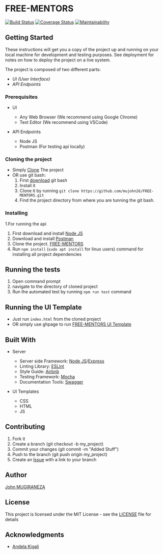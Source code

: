 # FREE-MENTORS
[![Build Status](https://travis-ci.org/mujohn26/FREE-MENTORS.svg?branch=develop)](https://travis-ci.org/mujohn26/FREE-MENTORS)  [![Coverage Status](https://coveralls.io/repos/github/mujohn26/FREE-MENTORS/badge.svg?branch=develop)](https://coveralls.io/github/mujohn26/FREE-MENTORS?branch=develop)  [![Maintainability](https://api.codeclimate.com/v1/badges/0c61556454388c5d12c4/maintainability)](https://codeclimate.com/github/mujohn26/FREE-MENTORS/maintainability)
## Getting Started

These instructions will get you a copy of the project up and running on your local machine for development and testing purposes. See deployment for notes on how to deploy the project on a live system.

The project is composed of two different parts:
- *UI (User Interface)*
- *API Endpoints*  

### Prerequisites

* UI 
   * Any Web Browser (We recommend using Google Chrome)
   * Text Editor (We recommend using VSCode)

* API Endpoints
   * Node JS
   * Postman (For testing api locally)
  
### Cloning the project

* Simply [Clone](https://github.com/mujohn26/FREE-MENTORS.git) The project
* OR use git bash:
   1. First [download](https://git-scm.com/downloads) git bash
   2. Install it
   3. Clone it by running `git clone https://github.com/mujohn26/FREE-MENTORS.git`
   4. Find the project directory from where you are tunning the git bash.

### Installing

1.For running the api

   1. First download and install [Node JS](https://nodejs.org/en/download/)
   2. Download and install [Postman](https://www.getpostman.com/downloads/)
   3. Clone the project. [FREE-MENTORS](https://github.com/mujohn26/FREE-MENTORS/tree/develop/server)
   4. Run `npm install` (`sudo apt install` for linux users) command for installing all project dependencies

## Running the tests

  1. Open command prompt
  2. navigate to the directory of cloned project
  3. Run the automated test by running `npm run test` command
   
## Running the UI Template

  - Just run `index.html` from the cloned project
  - OR simply use ghpage to run [FREE-MENTORS UI Template](https://github.com/mujohn26/FREE-MENTORS/tree/develop/UI)
 

## Built With
* Server
   * Server side Framework: [Node JS](https://nodejs.org/)/[Express](https://expressjs.com/)
   * Linting Library: [ESLint](https://eslint.org)
   * Style Guide: [Airbnb](https://github.com/airbnb/javascript)
   * Testing Framework: [Mocha](https://mochajs.org/)
   * Documentation Tools: [Swagger](https://swagger.io/tools/swagger-ui/)

* UI Templates
   * CSS 
   * HTML
   * JS


## Contributing
   1. Fork it
   2. Create a branch (git checkout -b my_project)
   3. Commit your changes (git commit -m "Added Stuff")
   4. Push to the branch (git push origin my_project)
   5. Create an [Issue](https://github.com/mujohn26/FREE-MENTORS/issues) with a link to your branch


## Author

[John MUGIRANEZA](https://github.com/mujohn26/FREE-MENTORS)

## License

This project is licensed under the MIT License - see the [LICENSE](LICENCE.md) file for details

## Acknowledgments


* [Andela Kigali](https://andela.com/)

